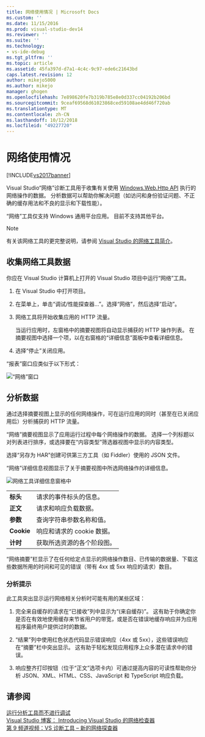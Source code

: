 ```yaml
---
title: 网络使用情况 | Microsoft Docs
ms.custom: ''
ms.date: 11/15/2016
ms.prod: visual-studio-dev14
ms.reviewer: ''
ms.suite: ''
ms.technology:
- vs-ide-debug
ms.tgt_pltfrm: ''
ms.topic: article
ms.assetid: 45fa397d-d7a1-4c4c-9c97-ede6c21643bd
caps.latest.revision: 12
author: mikejo5000
ms.author: mikejo
manager: ghogen
ms.openlocfilehash: 7e898620fe7b319b785e8e0d337cc04192b206bd
ms.sourcegitcommit: 9ceaf69568d61023868ced59108ae4dd46f720ab
ms.translationtype: MT
ms.contentlocale: zh-CN
ms.lasthandoff: 10/12/2018
ms.locfileid: "49227720"
---
```

# <a name="network-usage"></a>网络使用情况
[!INCLUDE[vs2017banner](../includes/vs2017banner.md)]

Visual Studio“网络”诊断工具用于收集有关使用 [Windows.Web.Http API](https://msdn.microsoft.com/library/windows/apps/windows.web.http.aspx) 执行的网络操作的数据。 分析数据可以帮助你解决问题（如访问和身份验证问题、不正确的缓存用法和不良的显示和下载性能）。  
  
 “网络”工具仅支持 Windows 通用平台应用。 目前不支持其他平台。  
  
> [!NOTE]
>  有关该网络工具的更完整说明，请参阅 [Visual Studio 的网络工具简介](http://blogs.msdn.com/b/visualstudio/archive/2015/05/04/introducing-visual-studio-s-network-tool.aspx)。  
  
## <a name="collecting-network-tool-data"></a>收集网络工具数据  
 你应在 Visual Studio 计算机上打开的 Visual Studio 项目中运行“网络”工具。  
  
1.  在 Visual Studio 中打开项目。  
  
2.  在菜单上，单击“调试/性能探查器...”。选择“网络”，然后选择“启动”。  
  
3.  网络工具将开始收集应用的 HTTP 流量。  
  
     当运行应用时，左窗格中的摘要视图将自动显示捕获的 HTTP 操作列表。 在摘要视图中选择一个项，以在右窗格的“详细信息”面板中查看详细信息。  
  
4.  选择“停止”关闭应用。  
  
 “报表”窗口应类似于以下形式：  
  
 ![“网络”窗口](../profiling/media/network-fullwindow.png "NETWORK_FullWindow")  
  
## <a name="analyzing-data"></a>分析数据  
 通过选择摘要视图上显示的任何网络操作，可在运行应用的同时（甚至在已关闭应用后）分析捕获的 HTTP 流量。  
  
 “网络”摘要视图显示了应用运行过程中每个网络操作的数据。 选择一个列标题以对列表进行排序，或选择要在“内容类型”筛选器视图中显示的内容类型。  
  
 选择“另存为 HAR”创建可供第三方工具（如 Fiddler）使用的 JSON 文件。  
  
 “网络”详细信息视图显示了关于摘要视图中所选网络操作的详细信息。  
  
 ![网络工具详细信息窗格中](../profiling/media/network-detailsviewpane.png "NETWORK_DetailsViewPane")  
  
|||  
|-|-|  
|**标头**|请求的事件标头的信息。|  
|**正文**|请求和响应负载数据。|  
|**参数**|查询字符串参数名称和值。|  
|**Cookie**|响应和请求的 cookie 数据。|  
|**计时**|获取所选资源的各个阶段图。|  
  
 “网络摘要”栏显示了在任何给定点显示的网络操作数目、已传输的数据量、下载这些数据所用的时间和可见的错误（带有 4xx 或 5xx 响应的请求）数目。  
  
### <a name="analysis-tips"></a>分析提示  
 此工具突出显示运行网络相关分析时可能有用的某些区域：  
  
1.  完全来自缓存的请求在“已接收”列中显示为“(来自缓存)”。 这有助于你确定你是否在有效地使用缓存来节省用户的带宽，或是否在错误地缓存响应并为应用程序最终用户提供过时的数据。  
  
2.  “结果”列中使用红色状态代码显示错误响应（4xx 或 5xx），这些错误响应在“摘要”栏中突出显示。 这有助于轻松发现应用程序上众多潜在请求中的错误。  
  
3.  响应整齐打印按钮（位于“正文”选项卡内）可通过提高内容的可读性帮助你分析 JSON、XML、HTML、CSS、JavaScript 和 TypeScript 响应负载。  
  
## <a name="see-also"></a>请参阅  
 [运行分析工具而不进行调试](http://msdn.microsoft.com/library/e97ce1a4-62d6-4b8e-a2f7-61576437ff01)   
 [Visual Studio 博客： Introducing Visual Studio 的网络检查器](http://go.microsoft.com/fwlink/?LinkId=535022)   
 [第 9 频道视频：VS 诊断工具 – 新的网络探查器](http://channel9.msdn.com/Series/ConnectOn-Demand/206)



